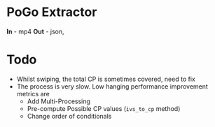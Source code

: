# PoGo Extractor
**In** - mp4
**Out** - json,


# Todo
- Whilst swiping, the total CP is sometimes covered, need to fix
- The process is very slow. Low hanging performance improvement metrics are
	- Add Multi-Processing
	- Pre-compute Possible CP values (`ivs_to_cp` method)
	- Change order of conditionals
